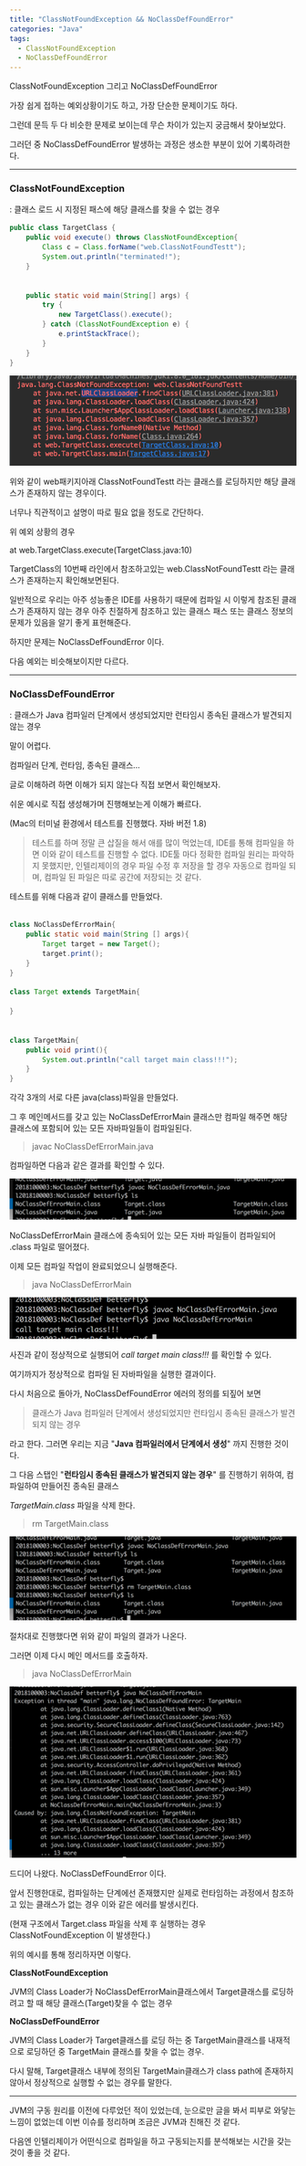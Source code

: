 ```yaml
---
title: "ClassNotFoundException && NoClassDefFoundError"
categories: "Java"
tags:
  - ClassNotFoundException
  - NoClassDefFoundError
---
```



ClassNotFoundException 그리고 NoClassDefFoundError

가장 쉽게 접하는 예외상황이기도 하고, 가장 단순한 문제이기도 하다.

그런데 문득 두 다 비슷한 문제로 보이는데 무슨 차이가 있는지 궁금해서 찾아보았다.

그러던 중 NoClassDefFoundError 발생하는 과정은 생소한 부분이 있어 기록하려한다.

---

### ClassNotFoundException
: 클래스 로드 시 지정된 패스에 해당 클래스를 찾을 수 없는 경우


```java
public class TargetClass {
    public void execute() throws ClassNotFoundException{
        Class c = Class.forName("web.ClassNotFoundTestt");
        System.out.println("terminated!");
    }


    public static void main(String[] args) {
        try {
            new TargetClass().execute();
        } catch (ClassNotFoundException e) {
            e.printStackTrace();
        }
    }
}

```

![ClassNotFound](/assets/images/study/dev/2018/10_classnotfound.png)

위와 같이 web패키지아래 ClassNotFoundTestt 라는 클래스를 로딩하지만 해당 클래스가 존재하지 않는 경우이다.

너무나 직관적이고 설명이 따로 필요 없을 정도로 간단하다.

위 예외 상황의 경우

at web.TargetClass.execute(TargetClass.java:10)

TargetClass의 10번째 라인에서 참조하고있는 web.ClassNotFoundTestt 라는 클래스가 존재하는지 확인해보면된다.

일반적으로 우리는 아주 성능좋은 IDE를 사용하기 때문에 컴파일 시 이렇게 참조된 클래스가 존재하지 않는 경우 아주 친절하게 참조하고 있는 클래스 패스 또는 클래스 정보의 문제가 있음을 알기 좋게 표현해준다.

하지만 문제는 NoClassDefFoundError 이다.

다음 예외는 비슷해보이지만 다르다.

---

### NoClassDefFoundError
: 클래스가 Java 컴파일러 단계에서 생성되었지만 런타임시 종속된 클래스가 발견되지 않는 경우

말이 어렵다.

컴파일러 단계, 런타임, 종속된 클래스...

글로 이해하려 하면 이해가 되지 않는다 직접 보면서 확인해보자.

쉬운 예시로 직접 생성해가며 진행해보는게 이해가 빠르다.

(Mac의 터미널 환경에서 테스트를 진행했다. 자바 버전 1.8)

> 테스트를 하며 정말 큰 삽질을 해서 애를 많이 먹었는데, IDE를 통해 컴파일을 하면 이와 같이 테스트를 진행할 수 없다. IDE툴 마다 정확한 컴파일 원리는 파악하지 못했지만, 인텔리제이의 경우 파일 수정 후 저장을 할 경우 자동으로 컴파일 되며, 컴파일 된 파일은 따로 공간에 저장되는 것 같다.

테스트를 위해 다음과 같이 클래스를 만들었다.

~~~java

class NoClassDefErrorMain{
	public static void main(String [] args){
		Target target = new Target();
		target.print();
	}
}

class Target extends TargetMain{

}


class TargetMain{
	public void print(){
		System.out.println("call target main class!!!");
	}
}

~~~

각각 3개의 서로 다른 java(class)파일을 만들었다.

그 후 메인메서드를 갖고 있는 NoClassDefErrorMain 클래스만 컴파일 해주면 해당 클래스에 포함되어 있는 모든 자바파일들이 컴파일된다.

> javac NoClassDefErrorMain.java

컴파일하면 다음과 같은 결과를 확인할 수 있다.

![compile_result](/assets/images/study/dev/2018/10_compile_result.png)

NoClassDefErrorMain 클래스에 종속되어 있는 모든 자바 파일들이 컴파일되어 .class 파일로 떨어졌다.

이제 모든 컴파일 작업이 완료되었으니 실행해준다.

> java NoClassDefErrorMain

![NoClassDef_run](/assets/images/study/dev/2018/10_NoClassDef_run.png)

사진과 같이 정상적으로 실행되어 *call target main class!!!* 를 확인할 수 있다.

여기까지가 정상적으로 컴파일 된 자바파일을 실행한 결과이다.

다시 처음으로 돌아가, NoClassDefFoundError 에러의 정의를 되짚어 보면

> 클래스가 Java 컴파일러 단계에서 생성되었지만 런타임시 종속된 클래스가 발견되지 않는 경우

라고 한다. 그러면 우리는 지금 "**Java 컴파일러에서 단계에서 생성**" 까지 진행한 것이다.

그 다음 스탭인 "**런타임시 종속된 클래스가 발견되지 않는 경우**" 를 진행하기 위하여, 컴파일하여 만들어진 종속된 클래스

*TargetMain.class* 파일을 삭제 한다.

> rm TargetMain.class

![delete_targetMain](/assets/images/study/dev/2018/10_delete_TargetMain.png)

절차대로 진행했다면 위와 같이 파일의 결과가 나온다.

그러면 이제 다시 메인 메서드를 호출하자.

> java NoClassDefErrorMain

![noDefClass](/assets/images/study/dev/2018/10_NoClassDefFound.png)

드디어 나왔다. NoClassDefFoundError 이다.

앞서 진행한대로, 컴파일하는 단계에선 존재했지만 실제로 런타임하는 과정에서 참조하고 있는 클래스가 없는 경우 이와 같은 에러를 발생시킨다.

(현재 구조에서 Target.class 파일을 삭제 후 실행하는 경우 ClassNotFoundException 이 발생한다.)

위의 예시를 통해 정리하자면 이렇다.

**ClassNotFoundException**

JVM의 Class Loader가 NoClassDefErrorMain클래스에서 Target클래스를 로딩하려고 할 때 해당 클래스(Target)찾을 수 없는 경우

**NoClassDefFoundError**

JVM의 Class Loader가 Target클래스를 로딩 하는 중 TargetMain클래스를 내재적으로 로딩하던 중 TargetMain 클래스를 찾을 수 없는 경우.

다시 말해, Target클래스 내부에 정의된 TargetMain클래스가 class path에 존재하지 않아서 정상적으로 실행할 수 없는 경우를 말한다.

---

JVM의 구동 원리를 이전에 다루었던 적이 있었는데, 눈으로만 글을 봐서 피부로 와닿는 느낌이 없었는데 이번 이슈를 정리하며 조금은 JVM과 친해진 것 같다.

다음엔 인텔리제이가 어떤식으로 컴파일을 하고 구동되는지를 분석해보는 시간을 갖는 것이 좋을 것 같다.